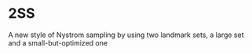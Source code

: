 # 2SS
A new style of Nystrom sampling by using two landmark sets, a large set and a small-but-optimized one
